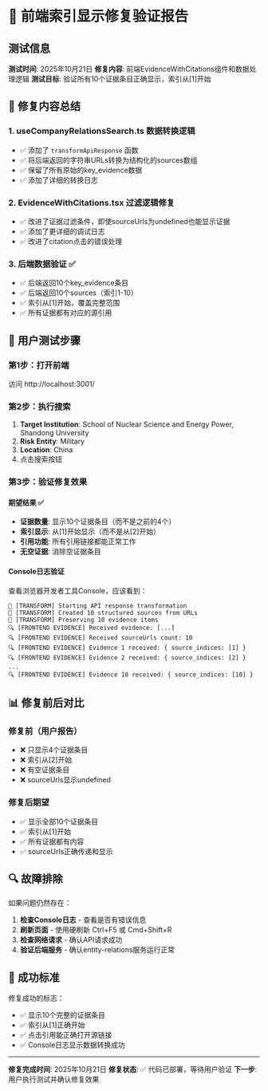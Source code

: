 # 🧪 前端索引显示修复验证报告

## 测试信息
**测试时间**: 2025年10月21日
**修复内容**: 前端EvidenceWithCitations组件和数据处理逻辑
**测试目标**: 验证所有10个证据条目正确显示，索引从[1]开始

## 🔧 修复内容总结

### 1. useCompanyRelationsSearch.ts 数据转换逻辑
- ✅ 添加了 `transformApiResponse` 函数
- ✅ 将后端返回的字符串URLs转换为结构化的sources数组
- ✅ 保留了所有原始的key_evidence数据
- ✅ 添加了详细的转换日志

### 2. EvidenceWithCitations.tsx 过滤逻辑修复
- ✅ 改进了证据过滤条件，即使sourceUrls为undefined也能显示证据
- ✅ 添加了更详细的调试日志
- ✅ 改进了citation点击的错误处理

### 3. 后端数据验证 ✅
- ✅ 后端返回10个key_evidence条目
- ✅ 后端返回10个sources（索引1-10）
- ✅ 索引从[1]开始，覆盖完整范围
- ✅ 所有证据都有对应的源引用

## 🧪 用户测试步骤

### 第1步：打开前端
访问 http://localhost:3001/

### 第2步：执行搜索
1. **Target Institution**: School of Nuclear Science and Energy Power, Shandong University
2. **Risk Entity**: Military
3. **Location**: China
4. 点击搜索按钮

### 第3步：验证修复效果

#### 期望结果 ✅
- **证据数量**: 显示10个证据条目（而不是之前的4个）
- **索引显示**: 从[1]开始显示（而不是从[2]开始）
- **引用功能**: 所有引用链接都能正常工作
- **无空证据**: 消除空证据条目

#### Console日志验证
查看浏览器开发者工具Console，应该看到：
```
🔧 [TRANSFORM] Starting API response transformation
🔧 [TRANSFORM] Created 10 structured sources from URLs
🔧 [TRANSFORM] Preserving 10 evidence items
🔍 [FRONTEND EVIDENCE] Received evidence: [...]
🔍 [FRONTEND EVIDENCE] Received sourceUrls count: 10
🔍 [FRONTEND EVIDENCE] Evidence 1 received: { source_indices: [1] }
🔍 [FRONTEND EVIDENCE] Evidence 2 received: { source_indices: [2] }
...
🔍 [FRONTEND EVIDENCE] Evidence 10 received: { source_indices: [10] }
```

## 📊 修复前后对比

### 修复前（用户报告）
- ❌ 只显示4个证据条目
- ❌ 索引从[2]开始
- ❌ 有空证据条目
- ❌ sourceUrls显示undefined

### 修复后期望
- ✅ 显示全部10个证据条目
- ✅ 索引从[1]开始
- ✅ 所有证据都有内容
- ✅ sourceUrls正确传递和显示

## 🔍 故障排除

如果问题仍然存在：
1. **检查Console日志** - 查看是否有错误信息
2. **刷新页面** - 使用硬刷新 Ctrl+F5 或 Cmd+Shift+R
3. **检查网络请求** - 确认API请求成功
4. **验证后端服务** - 确认entity-relations服务运行正常

## 🎯 成功标准

修复成功的标志：
- ✅ 显示10个完整的证据条目
- ✅ 索引从[1]正确开始
- ✅ 点击引用能正确打开源链接
- ✅ Console日志显示数据转换成功

---

**修复完成时间**: 2025年10月21日
**修复状态**: ✅ 代码已部署，等待用户验证
**下一步**: 用户执行测试并确认修复效果